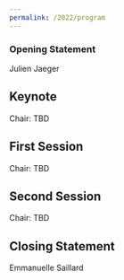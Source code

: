 ```yaml
---
permalink: /2022/program
---
```


<script type="text/javascript" src="/assets/js/timeconvert.js"></script>

### Opening Statement
<p>
<script>
    var d = new Date(Date.UTC(2021, 6, 2, 9, 0));
    var d2 = new Date(Date.UTC(2021, 6, 2, 9, 10));
    myDateTime(d, d2);
</script>
Julien Jaeger
</p>

## Keynote
<p>
<script>
    var d = new Date(Date.UTC(2021, 6, 2, 9, 10));
    var d2 = new Date(Date.UTC(2021, 6, 2, 9, 55));
    myDateTime(d, d2);
</script>
Chair: TBD
</p>

## First Session
<p>
<script>
    var d = new Date(Date.UTC(2021, 6, 2, 9, 55));
    var d2 = new Date(Date.UTC(2021, 6, 2, 11, 00));
    myDateTime(d, d2);
</script>
Chair: TBD
</p>

## Second Session
<p>
<script>
    var d = new Date(Date.UTC(2021, 6, 2, 11, 00));
    var d2 = new Date(Date.UTC(2021, 6, 2, 12, 55));
    myDateTime(d, d2);
</script>
Chair: TBD
</p>

## Closing Statement
<p>
<script>
    var d = new Date(Date.UTC(2021, 6, 2, 12, 55));
    var d2 = new Date(Date.UTC(2021, 6, 2, 13, 0));
    myDateTime(d, d2);
</script>
Emmanuelle Saillard
</p>
